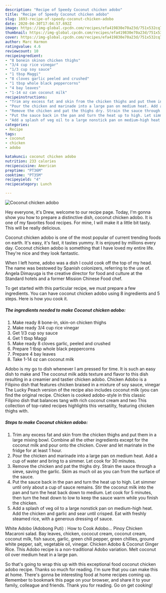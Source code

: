 ```yaml
---
description: "Recipe of Speedy Coconut chicken adobo"
title: "Recipe of Speedy Coconut chicken adobo"
slug: 1693-recipe-of-speedy-coconut-chicken-adobo
date: 2020-04-30T17:04:57.692Z
image: https://img-global.cpcdn.com/recipes/efa419830e70a23d/751x532cq70/coconut-chicken-adobo-recipe-main-photo.jpg
thumbnail: https://img-global.cpcdn.com/recipes/efa419830e70a23d/751x532cq70/coconut-chicken-adobo-recipe-main-photo.jpg
cover: https://img-global.cpcdn.com/recipes/efa419830e70a23d/751x532cq70/coconut-chicken-adobo-recipe-main-photo.jpg
author: Marc Harmon
ratingvalue: 4.6
reviewcount: 10
recipeingredient:
- "8 bonein skinon chicken thighs"
- "3/4 cup rice vinegar"
- "1/3 cup soy sauce"
- "1 tbsp Maggi"
- "8 cloves garlic peeled and crushed"
- "1 tbsp whole black peppercorns"
- "4 bay leaves"
- "1-14 oz can coconut milk"
recipeinstructions:
- "Trim any excess fat and skin from the chicken thighs and put them in a large mixing bowl. Combine all the other ingredients except for the coconut milk and pour onto the chicken. Cover and let marinate in the fridge for at least 1 hour."
- "Pour the chicken and marinade into a large pan on medium heat. Add a cup of water and bring to a simmer. Let cook for 30 minutes."
- "Remove the chicken and pat the thighs dry. Strain the sauce through a sieve, saving the garlic. Skim as much oil as you can from the surface of the sauce."
- "Put the sauce back in the pan and turn the heat up to high. Let simmer until only about a cup of sauce remains. Stir the coconut milk into the pan and turn the heat back down to medium. Let cook for 5 minutes, then turn the heat down to low to keep the sauce warm while you finish the chicken."
- "Add a splash of veg oil to a large nonstick pan on medium-high heat. Add the chicken and garlic and sear until crisped. Eat with freshly steamed rice, with a generous dressing of sauce."
categories:
- Recipe
tags:
- coconut
- chicken
- adobo

katakunci: coconut chicken adobo 
nutrition: 233 calories
recipecuisine: American
preptime: "PT36M"
cooktime: "PT35M"
recipeyield: "4"
recipecategory: Lunch

---
```



![Coconut chicken adobo](https://img-global.cpcdn.com/recipes/efa419830e70a23d/751x532cq70/coconut-chicken-adobo-recipe-main-photo.jpg)

Hey everyone, it's Drew, welcome to our recipe page. Today, I'm gonna show you how to prepare a distinctive dish, coconut chicken adobo. It is one of my favorites food recipes. For mine, I will make it a little bit tasty. This will be really delicious.

Coconut chicken adobo is one of the most popular of current trending foods on earth. It's easy, it's fast, it tastes yummy. It is enjoyed by millions every day. Coconut chicken adobo is something that I have loved my entire life. They're nice and they look fantastic.

When I left home, adobo was a dish I could cook off the top of my head. The name was bestowed by Spanish colonizers, referring to the use of. Angela Dimayuga is the creative director for food and culture at the Standard hotels and a former Mission Chinese Food chef.


To get started with this particular recipe, we must prepare a few ingredients. You can have coconut chicken adobo using 8 ingredients and 5 steps. Here is how you cook it.

<!--inarticleads1-->

##### The ingredients needed to make Coconut chicken adobo:

1. Make ready 8 bone-in, skin-on chicken thighs
1. Make ready 3/4 cup rice vinegar
1. Get 1/3 cup soy sauce
1. Get 1 tbsp Maggi
1. Make ready 8 cloves garlic, peeled and crushed
1. Prepare 1 tbsp whole black peppercorns
1. Prepare 4 bay leaves
1. Take 1-14 oz can coconut milk


Adobo is my go to dish whenever I am pressed for time. It is such an easy dish to make and The coconut milk adds texture and flavor to this dish resulting in a creamier and tastier chicken adobo. Chicken Adobo is a Filipino dish that features chicken braised in a mixture of soy sauce, vinegar The Lucky Peach version of the recipe also includes coconut milk (you can find the original recipe. Chicken is cooked adobo-style in this classic Filipino dish that balances tang with rich coconut cream and two This collection of top-rated recipes highlights this versatilty, featuring chicken thighs with. 

<!--inarticleads2-->

##### Steps to make Coconut chicken adobo:

1. Trim any excess fat and skin from the chicken thighs and put them in a large mixing bowl. Combine all the other ingredients except for the coconut milk and pour onto the chicken. Cover and let marinate in the fridge for at least 1 hour.
1. Pour the chicken and marinade into a large pan on medium heat. Add a cup of water and bring to a simmer. Let cook for 30 minutes.
1. Remove the chicken and pat the thighs dry. Strain the sauce through a sieve, saving the garlic. Skim as much oil as you can from the surface of the sauce.
1. Put the sauce back in the pan and turn the heat up to high. Let simmer until only about a cup of sauce remains. Stir the coconut milk into the pan and turn the heat back down to medium. Let cook for 5 minutes, then turn the heat down to low to keep the sauce warm while you finish the chicken.
1. Add a splash of veg oil to a large nonstick pan on medium-high heat. Add the chicken and garlic and sear until crisped. Eat with freshly steamed rice, with a generous dressing of sauce.


White Adobo (Adobong Puti) : How to Cook Adobo… Pinoy Chicken Macaroni salad. Bay leaves, chicken, cococut cream, coconut cream, coconut milk, fish sauce, garlic, green chili pepper, green chillies, ground white pepper, salt, vegetable oil, vinegar. Chicken Adobo &amp; Coconut Ginger Rice. This Adobo recipe is a non-traditional Adobo variation. Melt coconut oil over medium heat in a large pan. 

So that's going to wrap this up with this exceptional food coconut chicken adobo recipe. Thanks so much for reading. I'm sure that you can make this at home. There's gonna be interesting food at home recipes coming up. Remember to bookmark this page on your browser, and share it to your family, colleague and friends. Thank you for reading. Go on get cooking!
